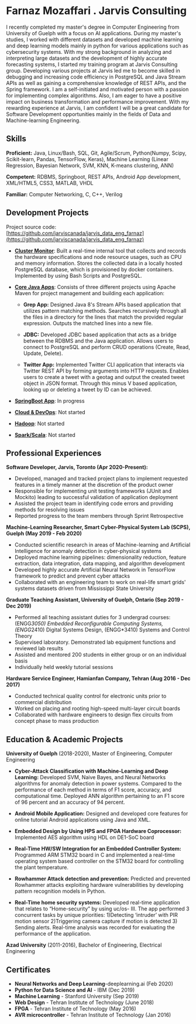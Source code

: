 
# Farnaz Mozaffari . Jarvis Consulting
I recently completed my master's degree in Computer Engineering from University of Guelph with a focus on AI applications. 
During my master's studies, I worked with different datasets and developed machine learning and deep learning models mainly in python for various applications such as cybersecurity systems. 
With my strong background in analyzing and interpreting large datasets and the development of highly accurate forecasting systems, I started my training program at Jarvis Consulting group. 
Developing various projects at Jarvis led me to become skilled in debugging and increasing code efficiency in PostgreSQL and Java Stream APIs as well as gaining a comprehensive knowledge of REST APIs, and the Spring framework. 
I am a self-initiated and motivated person with a passion for implementing complex algorithms. Also, I am eager to have a positive impact on business transformation and performance improvement. 
With my rewarding experience at Jarvis, I am confident I will be a great candidate for Software Development opportunities mainly in the fields of Data and Machine-learning Engineering.


## Skills

**Proficient:** Java, Linux/Bash, SQL, Git, Agile/Scrum, Python(Numpy, Scipy, Scikit-learn, Pandas, TensorFlow, Keras), Machine Learning (Linear Regression, Bayesian Network, SVM, KNN, K-means clustering, ANN)

**Competent:** RDBMS, Springboot, REST APIs, Android App development, XML/HTML5, CSS3, MATLAB, VHDL

**Familiar:** Computer Networking, C, C++, Verilog

## Development Projects

Project source code: [https://github.com/jarviscanada/jarvis_data_eng_farnaz](https://github.com/jarviscanada/jarvis_data_eng_farnaz)

- **[Cluster Monitor](https://github.com/jarviscanada/jarvis_data_eng_farnaz/tree/master/linux_sql)**:  Built a real-time internal tool that collects and records the hardware specifications and node resource usages, such as CPU and memory information. 
                                       Stores the collected data in a locally hosted PostgreSQL database, which is provisioned by docker containers. Implemented by using Bash Scripts and PostgreSQL.
- **[Core Java Apps](https://github.com/jarviscanada/jarvis_data_eng_farnaz/tree/master/core_java)**: Consists of three different projects using Apache Maven for project management and building each application:
    
    - **Grep App:** Designed Java 8's Stream APIs based application that utilizes pattern matching methods. Searches recursively through all the files in a directory for the lines that match the provided regular expression. Outputs the matched lines into a new file.
              
    - **JDBC:** Developed JDBC based application that acts as a bridge between the RDBMS and the Java application. Allows users to connect to PostgreSQL and perform CRUD operations (Create, Read, Update, Delete).
    
    - **Twitter App:** Implemented Twitter CLI application that interacts via Twitter REST API by forming arguments into HTTP requests. 
    Enables users to create a tweet with a geotag and output the created tweet object in JSON format. 
    Through this minus V based application, looking up or deleting a tweet by ID can be achieved.
                       
   
- **[SpringBoot App](./springboot)**: In progress
- **[Cloud & DevOps](./cloud_devops)**: Not started
- **[Hadoop](./hadoop)**: Not started
- **[Spark/Scala](./spark)**:  Not started

## Professional Experiences


**Software Developer,  Jarvis, Toronto (Apr 2020-Present):** 

 - Developed, managed and tracked project plans to implement requested features in a timely manner at the discretion of the product owner
 - Responsible for implementing unit testing frameworks (JUnit and Mockito) leading to successful validation of application deployment 
 - Assisted the project team in identifying code errors and providing methods for resolving issues 
 - Reported progress to the team members through Sprint Retrospective

**Machine-Learning Researcher, Smart Cyber-Physical System Lab (SCPS), Guelph (May 2019 - Feb 2020)**

 - Conducted scientific research in areas of Machine-learning and Artificial Intelligence for anomaly detection
in cyber-physical systems  
- Deployed machine learning pipelines: dimensionality reduction, feature extraction, data integration, data
mapping, and algorithm development
 - Developed highly accurate Artificial Neural Network in TensorFlow framework to predict and prevent cyber attacks 
 - Collaborated with an engineering team to work on real-life smart grids' systems datasets driven from Mississippi State University

**Graduate Teaching Assistant, University of Guelph, Ontario (Sep 2019 - Dec 2019)**

 - Performed all teaching assistant duties for 3 undergrad courses: (ENGG*3050) Embedded Reconfigurable
Computing Systems, (ENGG*2410) Digital Systems Design, (ENGG*3410) Systems and Control Theory
 - Supervised laboratory. Demonstrated lab equipment functions and reviewed lab results
 - Assisted and mentored 200 students in either group or on an individual basis
 - Individually held weekly tutorial sessions

**Hardware Service Engineer, Hamianfan Company, Tehran (Aug 2016 - Dec 2017)**

 - Conducted technical quality control for electronic units prior to commercial distribution
 - Worked on placing and rooting high-speed multi-layer circuit boards
 - Collaborated with hardware engineers to design flex circuits from concept phase to mass production

## Education & Academic Projects

**University of Guelph** (2018-2020), Master of Engineering, Computer Engineering
 
 - **Cyber-Attack Classification with Machine-Learning and Deep Learning:**
  Developed SVM, Naive Bayes, and Neural Networks algorithms for anomaly detection in power systems. Compared to the performance of each method in terms of F1 score, accuracy, and computational time.
  Deployed ANN algorithm pertaining to an F1 score of 96 percent and an accuracy of 94 percent.
 
 - **Android Mobile Application:** 
     Designed and developed core features for online tutorial Android applications using Java and XML.
 
 - **Embedded Design by Using HPS and FPGA Hardware Coprocessor:**
     Implemented AES algorithm using HDL on DE1-SoC board
 
 - **Real-Time HW/SW Integration for an Embedded Controller System:**
     Programmed ARM STM32 board in C and implemented a real-time operating system based controller on the STM32 board for controlling the plant temperature.
  
  - **Rowhammer Attack detection and prevention:**
     Predicted and prevented Rowhammer attacks exploiting hardware vulnerabilities by developing pattern recognition models in Python.
    
  - **Real-Time home security systems:**
     Developed real-time application that relates to “Home-security” by using uc/os- III.
     The app performed 3 concurrent tasks by unique priorities: 1)Detecting ‘intruder’ with PIR motion sensor
     2)Triggering camera capture if motion is detected 3) Sending alerts. 
    Real-time analysis was recorded for evaluating the performance of the application.

 **Azad University** (2011-2016), Bachelor of Engineering, Electrical Engineering
 
## Certificates
- **Neural Networks and Deep Learning**-deeplearning.ai (Feb 2020)
- **Python for Data Science and AI** - IBM (Dec 2019)
- **Machine Learning** - Stanford University (Sep 2019)
- **Web Design** - Tehran Institute of Technology (June 2018)
- **FPGA** - Tehran Institute of Technology (May 2016)
- **AVR microcontroller** - Tehran Institute of Technology (Jan 2016)

